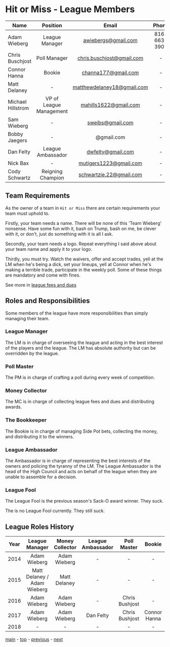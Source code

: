 # Hit or Miss - League Members

| Name | Position | Email | Phone
|---|:---:|:---:|:---:|
| Adam Wieberg | League Manager | awiebergs@gmail.com | 816-663-3907 |
| Chris Buschjost | Poll Manager | chris.buschjost@gmail.com | - |
| Connor Hanna | Bookie | channa177@gmail.com | - |
| Matt Delaney | - | matthewdelaney18@gmail.com | - |
| Michael Hillstrom | VP of League Management | mahills1622@gmail.com | - |
| Sam Wieberg | - | sweibs@gmail.com | - |
| Bobby Jaegers | - | @gmail.com | - |
| Dan Felty | League Ambassador | dwfelty@gmail.com | - |
| Nick Bax | - | mutigers1223@gmail.com | - |
| Cody Schwartz | Reigning Champion | schwartzie.22@gmail.com | - |

## Team Requirements

As the owner of a team in `Hit or Miss` there are certain requirements your team must uphold to.

Firstly, your team needs a name.
There will be none of this 'Team Wieberg' nonsense.
Have some fun with it, bash on Trump, bash on me, be clever with it, or don't, just do something with it is all I ask.

Secondly, your team needs a logo.
Repeat everything I said above about your team name and apply it to your logo.

Thirdly, you must try.
Watch the waivers, offer and accept trades, yell at the LM when he's being a dick, set your lineups, yell at Connor when he's making a terrible trade, participate in the weekly poll.
Some of these things are mandatory and come with fines.

See more in [league fees and dues](league_fees_and_dues.md)

## Roles and Responsibilities

Some members of the league have more responsibilities than simply managing their team.

### League Manager

The LM is in charge of overseeing the league and acting in the best interest of the players and the league.
The LM has absolute authority but can be overridden by the league.

### Poll Master

The PM is in charge of crafting a poll during every week of competition.

### Money Collector

The MC is in charge of collecting league fees and dues and distributing awards.

### The Bookkeeper

The Bookie is in charge of managing Side Pot bets, collecting the money, and distributing it to the winners.  

### League Ambassador

The Ambassador is in charge of representing the best interests of the owners and policing the tyranny of the LM.
The League Ambassador is the head of the High Council and acts on behalf of the league when they are unable to assemble for a decision.

### League Fool

The League Fool is the previous season's Sack-O award winner.
They suck.

The is no League Fool currently. They still suck.

## League Roles History

| Year | League Manager | Money Collector | League Ambassador | Poll Master | Bookie |
|:---:|:---:|:---:|:---:|:---:|:---:|
|2014 | Adam Wieberg | Adam Wieberg | - | - | - |
|2015 | Matt Delaney / Adam Wieberg | Matt Delaney | - | - | - |
|2016 | Adam Wieberg | Adam Wieberg | - | Chris Bushjost | - |
|2017 | Adam Wieberg | Adam Wieberg | Dan Felty | Chris Bushjost | Connor Hanna |
|2018 | - | - | - | - | - |

[main][main] - [top][top] - [previous][previous] - [next][next]

[main]: readme.md
[top]: league_members.md
[previous]: communication.md
[next]: policies_and_procedures.md
